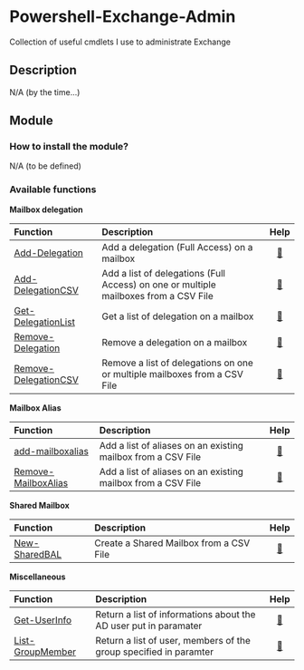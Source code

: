 # Powershell-Exchange-Admin

Collection of useful cmdlets I use to administrate Exchange

## Description

N/A (by the time...)

## Module

### How to install the module?

N/A (to be defined)

### Available functions

**Mailbox delegation**

| Function | Description | Help |
| :--- | :--- | :---: |
| [Add-Delegation](Module/ExchAdmin/Functions/Add-Delegation.ps1) | Add a delegation (Full Access) on a mailbox | [:book:](Documentation/Functions/Add-Delegation.md) |
| [Add-DelegationCSV](Module/ExchAdmin/Functions/Add-DelegationCSV.ps1) | Add a list of delegations (Full Access) on one or multiple mailboxes from a CSV File | [:book:](Documentation/Functions/Add-DelegationCSV.md) |
| [Get-DelegationList](Module/ExchAdmin/Functions/Get-Delegation.ps1) | Get a list of delegation on a mailbox | [:book:](Documentation/Functions/Get-Delegation.md) |
| [Remove-Delegation](Module/ExchAdmin/Functions/Remove-Delegation.ps1) | Remove a delegation on a mailbox | [:book:](Documentation/Functions/Remove-Delegation.md) |
| [Remove-DelegationCSV](Module/ExchAdmin/Functions/Remove-DelegationCSV.ps1) | Remove a list of delegations on one or multiple mailboxes from a CSV File | [:book:](Documentation/Functions/Remove-DelegationCSV.md) |

**Mailbox Alias**

| Function | Description | Help |
| :--- | :--- | :---: |
| [add-mailboxalias](Module/ExchAdmin/Functions/Add-MailboxAlias.ps1) | Add a list of aliases on an existing mailbox from a CSV File | [:book:](Documentation/Functions/Add-MailboxAlias.md) |
| [Remove-MailboxAlias](Module/ExchAdmin/Functions/Remove-MailboxAlias.ps1) | Add a list of aliases on an existing mailbox from a CSV File | [:book:](Documentation/Functions/Remove-MailboxAlias.md) |


**Shared Mailbox**

| Function | Description | Help |
| :--- | :--- | :---: |
| [New-SharedBAL](Module/ExchAdmin/Functions/New-SharedBAL.ps1) | Create a Shared Mailbox from a CSV File | [:book:](Documentation/Functions/New-SharedBAL.md) |

**Miscellaneous**

| Function | Description | Help |
| :--- | :--- | :---: |
| [Get-UserInfo](Module/ExchAdmin/Functions/Get-UserInfo.ps1) | Return a list of informations about the AD user put in paramater | [:book:](Documentation/Functions/Get-UserInfo.md) |
| [List-GroupMember](Module/ExchAdmin/Functions/List-GroupMember.ps1) | Return a list of user, members of the group specified in paramter  | [:book:](Documentation/Functions/List-GroupMember.md) |